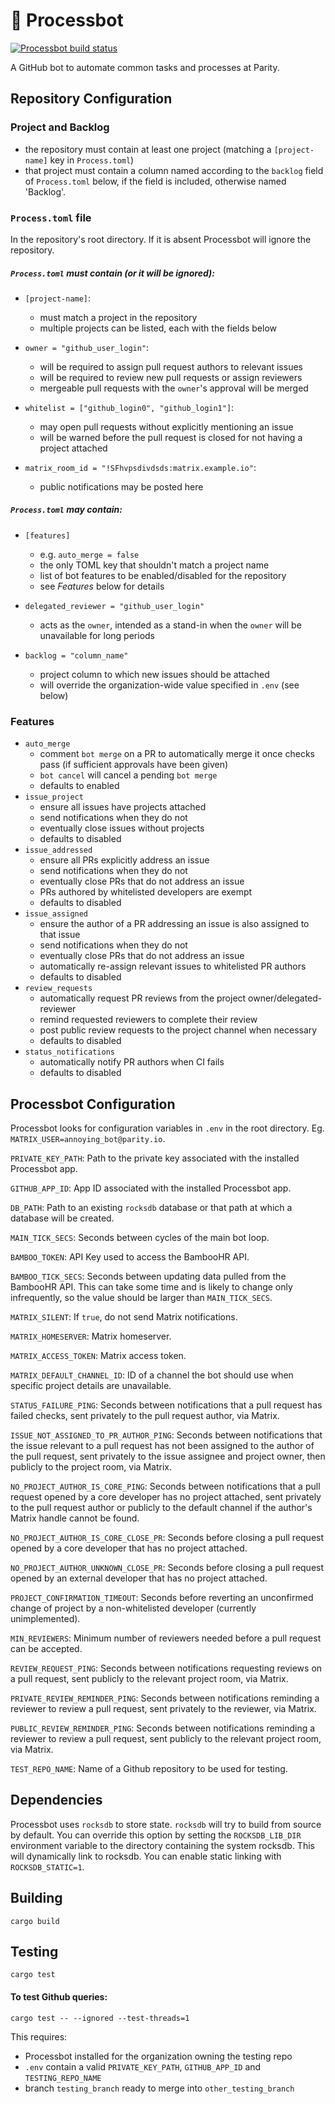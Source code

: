 # 👾 Processbot

[![Processbot build status](https://circleci.com/gh/paritytech/parity-processbot.svg?style=svg)](https://app.circleci.com/github/paritytech/parity-processbot/pipelines)

A GitHub bot to automate common tasks and processes at Parity.

## Repository Configuration 

### Project and Backlog 

- the repository must contain at least one project (matching a `[project-name]` key in `Process.toml`) 
- that project must contain a column named according to the `backlog` field of `Process.toml` below, if the field is included, otherwise named 'Backlog'.

### `Process.toml` file
In the repository's root directory. If it is absent Processbot will ignore the repository. 

##### `Process.toml` *must* contain (or it will be ignored):

- `[project-name]`:
  - must match a project in the repository
  - multiple projects can be listed, each with the fields below

- `owner = "github_user_login"`:
  - will be required to assign pull request authors to relevant issues
  - will be required to review new pull requests or assign reviewers
  - mergeable pull requests with the `owner`'s approval will be merged

- `whitelist = ["github_login0", "github_login1"]`:
  - may open pull requests without explicitly mentioning an issue 
  - will be warned before the pull request is closed for not having a project attached

- `matrix_room_id = "!SFhvpsdivdsds:matrix.example.io"`:
  - public notifications may be posted here

##### `Process.toml` *may* contain:

- `[features]`
  - e.g. `auto_merge = false`
  - the only TOML key that shouldn't match a project name
  - list of bot features to be enabled/disabled for the repository
  - see *Features* below for details

- `delegated_reviewer = "github_user_login"`
  - acts as the `owner`, intended as a stand-in when the `owner` will be unavailable for long periods

- `backlog = "column_name"`
  - project column to which new issues should be attached
  - will override the organization-wide value specified in `.env` (see below)

### Features
- `auto_merge`
  - comment `bot merge` on a PR to automatically merge it once checks pass (if
    sufficient approvals have been given)
  - `bot cancel` will cancel a pending `bot merge`
  - defaults to enabled
- `issue_project`
  - ensure all issues have projects attached
  - send notifications when they do not
  - eventually close issues without projects
  - defaults to disabled
- `issue_addressed`
  - ensure all PRs explicitly address an issue
  - send notifications when they do not
  - eventually close PRs that do not address an issue
  - PRs authored by whitelisted developers are exempt
  - defaults to disabled
- `issue_assigned`
  - ensure the author of a PR addressing an issue is also assigned to that issue
  - send notifications when they do not
  - eventually close PRs that do not address an issue
  - automatically re-assign relevant issues to whitelisted PR authors
  - defaults to disabled
- `review_requests`
  - automatically request PR reviews from the project owner/delegated-reviewer 
  - remind requested reviewers to complete their review
  - post public review requests to the project channel when necessary
  - defaults to disabled
- `status_notifications`
  - automatically notify PR authors when CI fails
  - defaults to disabled

## Processbot Configuration

Processbot looks for configuration variables in `.env` in the root directory. Eg. `MATRIX_USER=annoying_bot@parity.io`.

`PRIVATE_KEY_PATH`: Path to the private key associated with the installed Processbot app.

`GITHUB_APP_ID`: App ID associated with the installed Processbot app.

`DB_PATH`: Path to an existing `rocksdb` database or that path at which a database will be created.

`MAIN_TICK_SECS`: Seconds between cycles of the main bot loop.

`BAMBOO_TOKEN`: API Key used to access the BambooHR API.

`BAMBOO_TICK_SECS`: Seconds between updating data pulled from the BambooHR API. This can take some time and is likely to change only infrequently, so the value should be larger than `MAIN_TICK_SECS`.

`MATRIX_SILENT`: If `true`, do not send Matrix notifications.

`MATRIX_HOMESERVER`: Matrix homeserver.

`MATRIX_ACCESS_TOKEN`: Matrix access token.

`MATRIX_DEFAULT_CHANNEL_ID`: ID of a channel the bot should use when specific project details are unavailable.

`STATUS_FAILURE_PING`: Seconds between notifications that a pull request has failed checks, sent privately to the pull request author, via Matrix.

`ISSUE_NOT_ASSIGNED_TO_PR_AUTHOR_PING`: Seconds between notifications that the issue relevant to a pull request has not been assigned to the author of the pull
request, sent privately to the issue assignee and project owner, then publicly to the project room, via Matrix.

`NO_PROJECT_AUTHOR_IS_CORE_PING`: Seconds between notifications that a pull request opened by a core developer has no project attached, sent privately to the
pull request author or publicly to the default channel if the author's Matrix handle cannot be found.

`NO_PROJECT_AUTHOR_IS_CORE_CLOSE_PR`: Seconds before closing a pull request opened by a core developer that has no project attached.

`NO_PROJECT_AUTHOR_UNKNOWN_CLOSE_PR`: Seconds before closing a pull request opened by an external developer that has no project attached.

`PROJECT_CONFIRMATION_TIMEOUT`: Seconds before reverting an unconfirmed change of project by a non-whitelisted developer (currently unimplemented).

`MIN_REVIEWERS`: Minimum number of reviewers needed before a pull request can be accepted.

`REVIEW_REQUEST_PING`: Seconds between notifications requesting reviews on a pull request, sent publicly to the relevant project room, via Matrix.

`PRIVATE_REVIEW_REMINDER_PING`: Seconds between notifications reminding a reviewer to review a pull request, sent privately to the reviewer, via Matrix.

`PUBLIC_REVIEW_REMINDER_PING`: Seconds between notifications reminding a reviewer to review a pull request, sent publicly to the relevant project room, via Matrix.

`TEST_REPO_NAME`: Name of a Github repository to be used for testing.

## Dependencies

Processbot uses `rocksdb` to store state. `rocksdb` will try to build from
source by default. You can override this option by setting the `ROCKSDB_LIB_DIR`
environment variable to the directory containing the system rocksdb. This will
dynamically link to rocksdb. You can enable static linking with `ROCKSDB_STATIC=1`.

## Building

```
cargo build
```

## Testing

```
cargo test
```

#### To test Github queries: 
```
cargo test -- --ignored --test-threads=1
```

This requires:
- Processbot installed for the organization owning the testing repo
- `.env` contain a valid `PRIVATE_KEY_PATH`, `GITHUB_APP_ID` and `TESTING_REPO_NAME`
- branch `testing_branch` ready to merge into `other_testing_branch`
